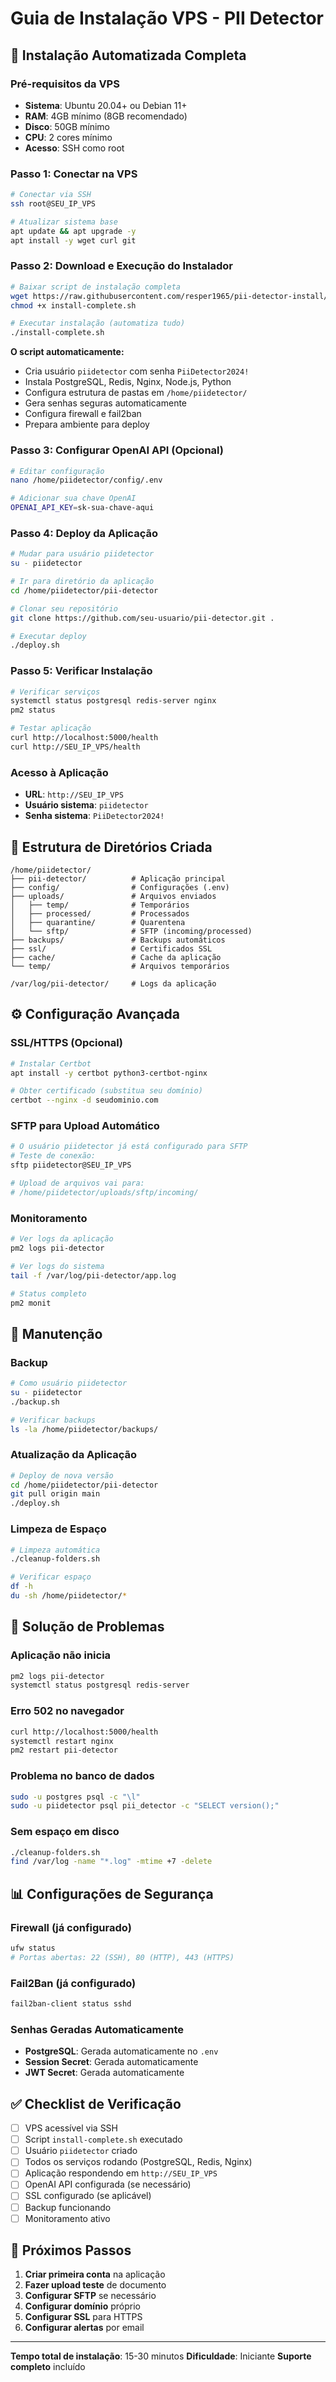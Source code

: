# Guia de Instalação VPS - PII Detector

## 🚀 Instalação Automatizada Completa

### Pré-requisitos da VPS
- **Sistema**: Ubuntu 20.04+ ou Debian 11+
- **RAM**: 4GB mínimo (8GB recomendado)
- **Disco**: 50GB mínimo
- **CPU**: 2 cores mínimo
- **Acesso**: SSH como root

### Passo 1: Conectar na VPS
```bash
# Conectar via SSH
ssh root@SEU_IP_VPS

# Atualizar sistema base
apt update && apt upgrade -y
apt install -y wget curl git
```

### Passo 2: Download e Execução do Instalador
```bash
# Baixar script de instalação completa
wget https://raw.githubusercontent.com/resper1965/pii-detector-install/main/install-complete.sh
chmod +x install-complete.sh

# Executar instalação (automatiza tudo)
./install-complete.sh
```

**O script automaticamente:**
- Cria usuário `piidetector` com senha `PiiDetector2024!`
- Instala PostgreSQL, Redis, Nginx, Node.js, Python
- Configura estrutura de pastas em `/home/piidetector/`
- Gera senhas seguras automaticamente
- Configura firewall e fail2ban
- Prepara ambiente para deploy

### Passo 3: Configurar OpenAI API (Opcional)
```bash
# Editar configuração
nano /home/piidetector/config/.env

# Adicionar sua chave OpenAI
OPENAI_API_KEY=sk-sua-chave-aqui
```

### Passo 4: Deploy da Aplicação
```bash
# Mudar para usuário piidetector
su - piidetector

# Ir para diretório da aplicação
cd /home/piidetector/pii-detector

# Clonar seu repositório
git clone https://github.com/seu-usuario/pii-detector.git .

# Executar deploy
./deploy.sh
```

### Passo 5: Verificar Instalação
```bash
# Verificar serviços
systemctl status postgresql redis-server nginx
pm2 status

# Testar aplicação
curl http://localhost:5000/health
curl http://SEU_IP_VPS/health
```

### Acesso à Aplicação
- **URL**: `http://SEU_IP_VPS`
- **Usuário sistema**: `piidetector`
- **Senha sistema**: `PiiDetector2024!`

## 📂 Estrutura de Diretórios Criada

```
/home/piidetector/
├── pii-detector/          # Aplicação principal
├── config/                # Configurações (.env)
├── uploads/               # Arquivos enviados
│   ├── temp/              # Temporários
│   ├── processed/         # Processados
│   ├── quarantine/        # Quarentena
│   └── sftp/              # SFTP (incoming/processed)
├── backups/               # Backups automáticos
├── ssl/                   # Certificados SSL
├── cache/                 # Cache da aplicação
└── temp/                  # Arquivos temporários

/var/log/pii-detector/     # Logs da aplicação
```

## ⚙️ Configuração Avançada

### SSL/HTTPS (Opcional)
```bash
# Instalar Certbot
apt install -y certbot python3-certbot-nginx

# Obter certificado (substitua seu domínio)
certbot --nginx -d seudominio.com
```

### SFTP para Upload Automático
```bash
# O usuário piidetector já está configurado para SFTP
# Teste de conexão:
sftp piidetector@SEU_IP_VPS

# Upload de arquivos vai para:
# /home/piidetector/uploads/sftp/incoming/
```

### Monitoramento
```bash
# Ver logs da aplicação
pm2 logs pii-detector

# Ver logs do sistema
tail -f /var/log/pii-detector/app.log

# Status completo
pm2 monit
```

## 🔧 Manutenção

### Backup
```bash
# Como usuário piidetector
su - piidetector
./backup.sh

# Verificar backups
ls -la /home/piidetector/backups/
```

### Atualização da Aplicação
```bash
# Deploy de nova versão
cd /home/piidetector/pii-detector
git pull origin main
./deploy.sh
```

### Limpeza de Espaço
```bash
# Limpeza automática
./cleanup-folders.sh

# Verificar espaço
df -h
du -sh /home/piidetector/*
```

## 🚨 Solução de Problemas

### Aplicação não inicia
```bash
pm2 logs pii-detector
systemctl status postgresql redis-server
```

### Erro 502 no navegador
```bash
curl http://localhost:5000/health
systemctl restart nginx
pm2 restart pii-detector
```

### Problema no banco de dados
```bash
sudo -u postgres psql -c "\l"
sudo -u piidetector psql pii_detector -c "SELECT version();"
```

### Sem espaço em disco
```bash
./cleanup-folders.sh
find /var/log -name "*.log" -mtime +7 -delete
```

## 📊 Configurações de Segurança

### Firewall (já configurado)
```bash
ufw status
# Portas abertas: 22 (SSH), 80 (HTTP), 443 (HTTPS)
```

### Fail2Ban (já configurado)
```bash
fail2ban-client status sshd
```

### Senhas Geradas Automaticamente
- **PostgreSQL**: Gerada automaticamente no `.env`
- **Session Secret**: Gerada automaticamente
- **JWT Secret**: Gerada automaticamente

## ✅ Checklist de Verificação

- [ ] VPS acessível via SSH
- [ ] Script `install-complete.sh` executado
- [ ] Usuário `piidetector` criado
- [ ] Todos os serviços rodando (PostgreSQL, Redis, Nginx)
- [ ] Aplicação respondendo em `http://SEU_IP_VPS`
- [ ] OpenAI API configurada (se necessário)
- [ ] SSL configurado (se aplicável)
- [ ] Backup funcionando
- [ ] Monitoramento ativo

## 🎯 Próximos Passos

1. **Criar primeira conta** na aplicação
2. **Fazer upload teste** de documento
3. **Configurar SFTP** se necessário
4. **Configurar domínio** próprio
5. **Configurar SSL** para HTTPS
6. **Configurar alertas** por email

---

**Tempo total de instalação**: 15-30 minutos
**Dificuldade**: Iniciante
**Suporte completo** incluído